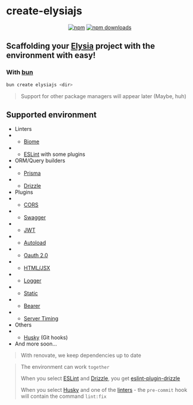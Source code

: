 # create-elysiajs

<div align="center">

[![npm](https://img.shields.io/npm/v/create-elysiajs?logo=npm&style=flat&labelColor=000&color=3b82f6)](https://www.npmjs.org/package/create-elysiajs)
[![npm downloads](https://img.shields.io/npm/dw/create-elysiajs?logo=npm&style=flat&labelColor=000&color=3b82f6)](https://www.npmjs.org/package/create-elysiajs)

</div>

## Scaffolding your [Elysia](https://elysiajs.com/) project with the environment with easy!

### With [bun](https://bun.sh/)

```bash
bun create elysiajs <dir>
```

> Support for other package managers will appear later (Maybe, huh)

## Supported environment

-   Linters
-   -   [Biome](https://biomejs.dev/)
-   -   [ESLint](https://eslint.org/) with some plugins
-   ORM/Query builders
-   -   [Prisma](https://www.prisma.io/)
-   -   [Drizzle](https://orm.drizzle.team/)
-   Plugins
-   -   [CORS](https://elysiajs.com/plugins/cors.html)
-   -   [Swagger](https://elysiajs.com/plugins/swagger.html)
-   -   [JWT](https://elysiajs.com/plugins/jwt.html)
-   -   [Autoload](https://github.com/kravetsone/elysia-autoload)
-   -   [Oauth 2.0](https://github.com/kravetsone/elysia-oauth2)
-   -   [HTML/JSX](https://elysiajs.com/plugins/html.html)
-   -   [Logger](https://github.com/bogeychan/elysia-logger)
-   -   [Static](https://elysiajs.com/plugins/static.html)
-   -   [Bearer](https://elysiajs.com/plugins/bearer.html)
-   -   [Server Timing](https://elysiajs.com/plugins/server-timing.html)
-   Others
-   -   [Husky](https://typicode.github.io/husky/) (Git hooks)
-   And more soon...

> With renovate, we keep dependencies up to date

> The environment can work `together`
>
> When you select [ESLint](https://eslint.org/) and [Drizzle](https://orm.drizzle.team/), you get [eslint-plugin-drizzle](https://orm.drizzle.team/docs/eslint-plugin)
>
> When you select [Husky](https://typicode.github.io/husky/) and one of the [linters](#supported-environment) - the `pre-commit` hook will contain the command `lint:fix`
